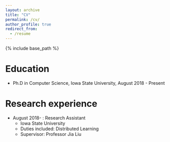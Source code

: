 ```yaml
---
layout: archive
title: "CV"
permalink: /cv/
author_profile: true
redirect_from:
  - /resume
---
```


{% include base_path %}

Education
======

* Ph.D in Computer Science, Iowa State University, August 2018 - Present


Research experience
======
* August 2018- : Research Assistant
  * Iowa State University
  * Duties included: Distributed Learning
  * Supervisor: Professor Jia Liu



